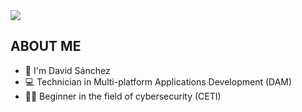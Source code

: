 <img src="https://imgur.com/PGBECbO.png">

## ABOUT ME
- 👦   I'm David Sánchez
- 💻   Technician in Multi-platform Applications Development (DAM)
- 👨‍💻​   Beginner in the field of cybersecurity (CETI)

